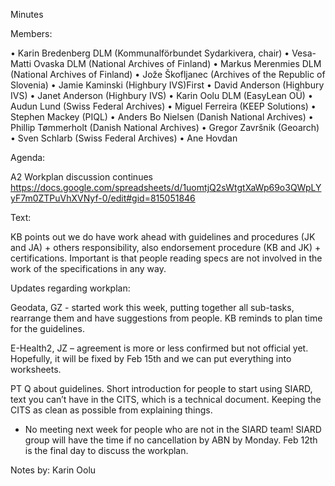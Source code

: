 Minutes

Members:

•	Karin Bredenberg DLM (Kommunalförbundet Sydarkivera, chair)
•	Vesa-Matti Ovaska DLM (National Archives of Finland)
•	Markus Merenmies DLM (National Archives of Finland)
•	Jože Škofljanec (Archives of the Republic of Slovenia)
•	Jamie Kaminski (Highbury IVS)First 
•	David Anderson (Highbury IVS)
•	Janet Anderson (Highbury IVS)
•	Karin Oolu DLM (EasyLean OÜ)
•	Audun Lund (Swiss Federal Archives)
•	Miguel Ferreira (KEEP Solutions)
•	Stephen Mackey (PIQL)
•	Anders Bo Nielsen (Danish National Archives)
•	Phillip Tømmerholt (Danish National Archives)
•	Gregor Završnik (Geoarch)
•	Sven Schlarb (Swiss Federal Archives)
•	Ane Hovdan 

Agenda: 

A2 Workplan discussion continues
https://docs.google.com/spreadsheets/d/1uomtjQ2sWtgtXaWp69o3QWpLYyF7m0ZTPuVhXVNyf-0/edit#gid=815051846

Text:

KB points out we do have work ahead with guidelines and procedures (JK and JA) + others responsibility, also endorsement procedure (KB and JK) + certifications. Important is that people reading specs are not involved in the work of the specifications in any way. 
 
Updates regarding workplan:
 
Geodata, GZ - started work this week, putting together all sub-tasks, rearrange them and have suggestions from people. KB reminds to plan time for the guidelines. 
 
E-Health2, JZ – agreement is more or less confirmed but not official yet. Hopefully, it will be fixed by Feb 15th and we can put everything into worksheets. 
                                                                                                                               
PT Q about guidelines. Short introduction for people to start using SIARD, text you can’t have in the CITS, which is a technical document. Keeping the CITS as clean as possible from explaining things.
 
- No meeting next week for people who are not in the SIARD team! 
SIARD group will have the time if no cancellation by ABN by Monday. 
Feb 12th is the final day to discuss the workplan. 
                                                                    
Notes by: Karin Oolu
